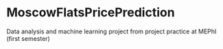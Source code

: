 # MoscowFlatsPricePrediction
Data analysis and machine learning project from project practice at MEPhI (first semester)
